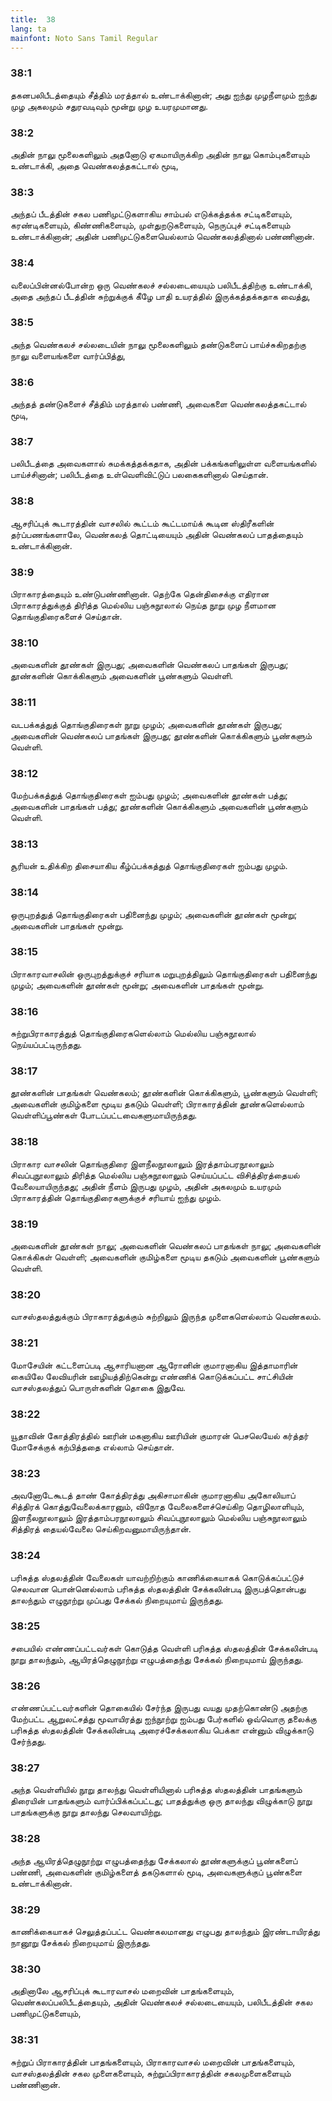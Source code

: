 ```yaml
---
title:  38
lang: ta
mainfont: Noto Sans Tamil Regular
---
```


###  38:1

தகனபலிபீடத்தையும் சீத்திம் மரத்தால் உண்டாக்கினான்; அது ஐந்து முழநீளமும் ஐந்து முழ அகலமும் சதுரவடிவும் மூன்று முழ உயரமுமானது.

###  38:2

அதின் நாலு மூலைகளிலும் அதனோடு ஏகமாயிருக்கிற அதின் நாலு கொம்புகளையும் உண்டாக்கி, அதை வெண்கலத்தகட்டால் மூடி,

###  38:3

அந்தப் பீடத்தின் சகல பணிமுட்டுகளாகிய சாம்பல் எடுக்கத்தக்க சட்டிகளையும், கரண்டிகளையும், கிண்ணிகளையும், முள்துறடுகளையும், நெருப்புச் சட்டிகளையும் உண்டாக்கினான்; அதின் பணிமுட்டுகளையெல்லாம் வெண்கலத்தினால் பண்ணினான்.

###  38:4

வலைப்பின்னல்போன்ற ஒரு வெண்கலச் சல்லடையையும் பலிபீடத்திற்கு உண்டாக்கி, அதை அந்தப் பீடத்தின் சுற்றுக்குக் கீழே பாதி உயரத்தில் இருக்கத்தக்கதாக வைத்து,

###  38:5

அந்த வெண்கலச் சல்லடையின் நாலு மூலைகளிலும் தண்டுகளைப் பாய்ச்சுகிறதற்கு நாலு வளையங்களை வார்ப்பித்து,

###  38:6

அந்தத் தண்டுகளைச் சீத்திம் மரத்தால் பண்ணி, அவைகளை வெண்கலத்தகட்டால் மூடி,

###  38:7

பலிபீடத்தை அவைகளால் சுமக்கத்தக்கதாக, அதின் பக்கங்களிலுள்ள வளையங்களில் பாய்ச்சினான்; பலிபீடத்தை உள்வெளிவிட்டுப் பலகைகளினால் செய்தான்.

###  38:8

ஆசரிப்புக் கூடாரத்தின் வாசலில் கூட்டம் கூட்டமாய்க் கூடின ஸ்திரீகளின் தர்ப்பணங்களாலே, வெண்கலத் தொட்டியையும் அதின் வெண்கலப் பாதத்தையும் உண்டாக்கினான்.

###  38:9

பிராகாரத்தையும் உண்டுபண்ணினான். தெற்கே தென்திசைக்கு எதிரான பிராகாரத்துக்குத் திரித்த மெல்லிய பஞ்சுநூலால் நெய்த நூறு முழ நீளமான தொங்குதிரைகளைச் செய்தான்.

###  38:10

அவைகளின் தூண்கள் இருபது; அவைகளின் வெண்கலப் பாதங்கள் இருபது; தூண்களின் கொக்கிகளும் அவைகளின் பூண்களும் வெள்ளி.

###  38:11

வடபக்கத்துத் தொங்குதிரைகள் நூறு முழம்; அவைகளின் தூண்கள் இருபது; அவைகளின் வெண்கலப் பாதங்கள் இருபது; தூண்களின் கொக்கிகளும் பூண்களும் வெள்ளி.

###  38:12

மேற்பக்கத்துத் தொங்குதிரைகள் ஐம்பது முழம்; அவைகளின் தூண்கள் பத்து; அவைகளின் பாதங்கள் பத்து; தூண்களின் கொக்கிகளும் அவைகளின் பூண்களும் வெள்ளி.

###  38:13

சூரியன் உதிக்கிற திசையாகிய கீழ்ப்பக்கத்துத் தொங்குதிரைகள் ஐம்பது முழம்.

###  38:14

ஒருபுறத்துத் தொங்குதிரைகள் பதினைந்து முழம்; அவைகளின் தூண்கள் மூன்று; அவைகளின் பாதங்கள் மூன்று.

###  38:15

பிராகாரவாசலின் ஒருபுறத்துக்குச் சரியாக மறுபுறத்திலும் தொங்குதிரைகள் பதினைந்து முழம்; அவைகளின் தூண்கள் மூன்று; அவைகளின் பாதங்கள் மூன்று.

###  38:16

சுற்றுபிராகாரத்துத் தொங்குதிரைகளெல்லாம் மெல்லிய பஞ்சுநூலால் நெய்யப்பட்டிருந்தது.

###  38:17

தூண்களின் பாதங்கள் வெண்கலம்; தூண்களின் கொக்கிகளும், பூண்களும் வெள்ளி; அவைகளின் குமிழ்களை மூடிய தகடும் வெள்ளி; பிராகாரத்தின் தூண்களெல்லாம் வெள்ளிப்பூண்கள் போடப்பட்டவைகளுமாயிருந்தது.

###  38:18

பிராகார வாசலின் தொங்குதிரை இளநீலநூலாலும் இரத்தாம்பரநூலாலும் சிவப்புநூலாலும் திரித்த மெல்லிய பஞ்சுநூலாலும் செய்யப்பட்ட விசித்திரத்தையல் வேலையாயிருந்தது; அதின் நீளம் இருபது முழம், அதின் அகலமும் உயரமும் பிராகாரத்தின் தொங்குதிரைகளுக்குச் சரியாய் ஐந்து முழம்.

###  38:19

அவைகளின் தூண்கள் நாலு; அவைகளின் வெண்கலப் பாதங்கள் நாலு; அவைகளின் கொக்கிகள் வெள்ளி; அவைகளின் குமிழ்களை மூடிய தகடும் அவைகளின் பூண்களும் வெள்ளி.

###  38:20

வாசஸ்தலத்துக்கும் பிராகாரத்துக்கும் சுற்றிலும் இருந்த முளைகளெல்லாம் வெண்கலம்.

###  38:21

மோசேயின் கட்டளைப்படி ஆசாரியனான ஆரோனின் குமாரனாகிய இத்தாமாரின் கையிலே லேவியரின் ஊழியத்திற்கென்று எண்ணிக் கொடுக்கப்பட்ட சாட்சியின் வாசஸ்தலத்துப் பொருள்களின் தொகை இதுவே.

###  38:22

யூதாவின் கோத்திரத்தில் ஊரின் மகனாகிய ஊரியின் குமாரன் பெசலெயேல் கர்த்தர் மோசேக்குக் கற்பித்ததை எல்லாம் செய்தான்.

###  38:23

அவனோடேகூடத் தாண் கோத்திரத்து அகிசாமாகின் குமாரனாகிய அகோலியாப் சித்திரக் கொத்துவேலைக்காரனும், விநோத வேலைகளைச்செய்கிற தொழிலாளியும், இளநீலநூலாலும் இரத்தாம்பரநூலாலும் சிவப்புநூலாலும் மெல்லிய பஞ்சுநூலாலும் சித்திரத் தையல்வேலை செய்கிறவனுமாயிருந்தான்.

###  38:24

பரிசுத்த ஸ்தலத்தின் வேலைகள் யாவற்றிற்கும் காணிக்கையாகக் கொடுக்கப்பட்டுச் செலவான பொன்னெல்லாம் பரிசுத்த ஸ்தலத்தின் சேக்கலின்படி இருபத்தொன்பது தாலந்தும் எழுநூற்று முப்பது சேக்கல் நிறையுமாய் இருந்தது.

###  38:25

சபையில் எண்ணப்பட்டவர்கள் கொடுத்த வெள்ளி பரிசுத்த ஸ்தலத்தின் சேக்கலின்படி நூறு தாலந்தும், ஆயிரத்தெழுநூற்று எழுபத்தைந்து சேக்கல் நிறையுமாய் இருந்தது.

###  38:26

எண்ணப்பட்டவர்களின் தொகையில் சேர்ந்த இருபது வயது முதற்கொண்டு அதற்கு மேற்பட்ட ஆறுலட்சத்து மூவாயிரத்து ஐந்நூற்று ஐம்பது பேர்களில் ஒவ்வொரு தலைக்கு பரிசுத்த ஸ்தலத்தின் சேக்கலின்படி அரைச்சேக்கலாகிய பெக்கா என்னும் விழுக்காடு சேர்ந்தது.

###  38:27

அந்த வெள்ளியில் நூறு தாலந்து வெள்ளியினால் பரிசுத்த ஸ்தலத்தின் பாதங்களும் திரையின் பாதங்களும் வார்ப்பிக்கப்பட்டது; பாதத்துக்கு ஒரு தாலந்து விழுக்காடு நூறு பாதங்களுக்கு நூறு தாலந்து செலவாயிற்று.

###  38:28

அந்த ஆயிரத்தெழுநூற்று எழுபத்தைந்து சேக்கலால் தூண்களுக்குப் பூண்களைப் பண்ணி, அவைகளின் குமிழ்களைத் தகடுகளால் மூடி, அவைகளுக்குப் பூண்களை உண்டாக்கினான்.

###  38:29

காணிக்கையாகச் செலுத்தப்பட்ட வெண்கலமானது எழுபது தாலந்தும் இரண்டாயிரத்து நானூறு சேக்கல் நிறையுமாய் இருந்தது.

###  38:30

அதினாலே ஆசரிப்புக் கூடாரவாசல் மறைவின் பாதங்களையும், வெண்கலப்பலிபீடத்தையும், அதின் வெண்கலச் சல்லடையையும், பலிபீடத்தின் சகல பணிமுட்டுகளையும்,

###  38:31

சுற்றுப் பிராகாரத்தின் பாதங்களையும், பிராகாரவாசல் மறைவின் பாதங்களையும், வாசஸ்தலத்தின் சகல முளைகளையும், சுற்றுப்பிராகாரத்தின் சகலமுளைகளையும் பண்ணினான்.

